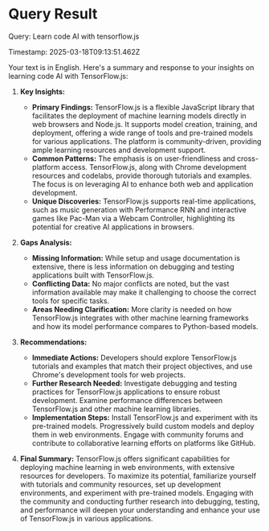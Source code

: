# Query Result
	
Query: Learn code AI with tensorflow.js

Timestamp: 2025-03-18T09:13:51.462Z

Your text is in English. Here's a summary and response to your insights on learning code AI with TensorFlow.js:

1. **Key Insights:**
   - **Primary Findings:** TensorFlow.js is a flexible JavaScript library that facilitates the deployment of machine learning models directly in web browsers and Node.js. It supports model creation, training, and deployment, offering a wide range of tools and pre-trained models for various applications. The platform is community-driven, providing ample learning resources and development support.
   - **Common Patterns:** The emphasis is on user-friendliness and cross-platform access. TensorFlow.js, along with Chrome development resources and codelabs, provide thorough tutorials and examples. The focus is on leveraging AI to enhance both web and application development.
   - **Unique Discoveries:** TensorFlow.js supports real-time applications, such as music generation with Performance RNN and interactive games like Pac-Man via a Webcam Controller, highlighting its potential for creative AI applications in browsers.

2. **Gaps Analysis:**
   - **Missing Information:** While setup and usage documentation is extensive, there is less information on debugging and testing applications built with TensorFlow.js.
   - **Conflicting Data:** No major conflicts are noted, but the vast information available may make it challenging to choose the correct tools for specific tasks.
   - **Areas Needing Clarification:** More clarity is needed on how TensorFlow.js integrates with other machine learning frameworks and how its model performance compares to Python-based models.

3. **Recommendations:**
   - **Immediate Actions:** Developers should explore TensorFlow.js tutorials and examples that match their project objectives, and use Chrome's development tools for web projects.
   - **Further Research Needed:** Investigate debugging and testing practices for TensorFlow.js applications to ensure robust development. Examine performance differences between TensorFlow.js and other machine learning libraries.
   - **Implementation Steps:** Install TensorFlow.js and experiment with its pre-trained models. Progressively build custom models and deploy them in web environments. Engage with community forums and contribute to collaborative learning efforts on platforms like GitHub.

4. **Final Summary:**
   TensorFlow.js offers significant capabilities for deploying machine learning in web environments, with extensive resources for developers. To maximize its potential, familiarize yourself with tutorials and community resources, set up development environments, and experiment with pre-trained models. Engaging with the community and conducting further research into debugging, testing, and performance will deepen your understanding and enhance your use of TensorFlow.js in various applications.
